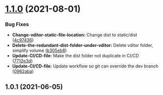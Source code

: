 # [1.1.0](https://github.com/pi-dal/django-vditor/compare/v1.0.1...v1.1.0) (2021-08-01)


### Bug Fixes

* **Change-vditor-static-file-location:** Change dist to static/dist ([4c97436](https://github.com/pi-dal/django-vditor/commit/4c9743633565b60e490407d224d11a910216e799))
* **Delete-the-redundant-dist-folder-under-vditor:** Delete vditor folder, simplify volume ([b305eb6](https://github.com/pi-dal/django-vditor/commit/b305eb635b87ca1a35b97305e7d27573c191e71a))
* **Update-CI/CD-file:** Make the dist folder not duplicate in CI/CD ([7712e3d](https://github.com/pi-dal/django-vditor/commit/7712e3d1f1c8f2805e84b8415a5de7a37360f676))
* **Update-CI/CD-file:** Update workflow so git can override the dev branch ([0962aba](https://github.com/pi-dal/django-vditor/commit/0962aba41e3c553b3d8a2fa24354cd40410cdffc))



## 1.0.1 (2021-06-05)




